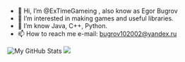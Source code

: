 - 👋 Hi, I’m @ExTimeGameing , also know as Egor Bugrov
- 👀 I’m interested in making games and useful libraries.
- 🌱 I’m know Java, C++, Python.
- 📫 How to reach me e-mail: bugrov102002@yandex.ru

![My GitHub Stats](https://github-readme-stats.vercel.app/api?username=ExTimeGameingl&show_icons=true&theme=dark&count_private=true&hide_border=true)
![](https://github-readme-stats.vercel.app/api/top-langs/?username=ExTimeGameing&layout=compact&hide_border=true&theme=dark&count_private=true)
